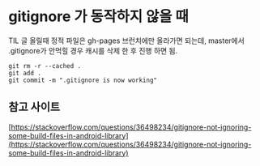 # gitignore 가 동작하지 않을 때

TIL 글 올릴때 정적 파일은 gh-pages 브런치에만 올라가면 되는데,
master에서 .gitignore가 안먹힐 경우 캐시를 삭제 한 후 진행 하면 됨.

```shell
git rm -r --cached .
git add .
git commit -m ".gitignore is now working"
```

## 참고 사이트
[https://stackoverflow.com/questions/36498234/gitignore-not-ignoring-some-build-files-in-android-library](https://stackoverflow.com/questions/36498234/gitignore-not-ignoring-some-build-files-in-android-library)